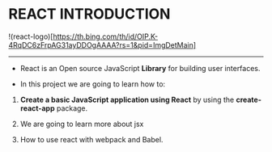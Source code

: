 # REACT INTRODUCTION

!(react-logo)[https://th.bing.com/th/id/OIP.K-4RqDC6zFrpAG31ayDDOgAAAA?rs=1&pid=ImgDetMain]

----------------------------------------------------------

- React is an Open source JavaScript __Library__ for building user interfaces.

- In this project we are going to learn how to:

1. __Create a basic JavaScript application using React__ by using the __create-react-app__  package.

2. We are going to learn more about jsx

3. How to use react with webpack and Babel.
